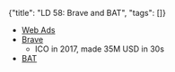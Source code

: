 {"title": "LD 58: Brave and BAT", "tags": []}
* [Web Ads](https://cdnwp.mobidea.com/academy/wp-content/uploads/2016/07/ad_exchange.jpg)
* [Brave](https://brave.com/)
  * ICO in 2017, made 35M USD in 30s
* [BAT](https://basicattentiontoken.org/)

